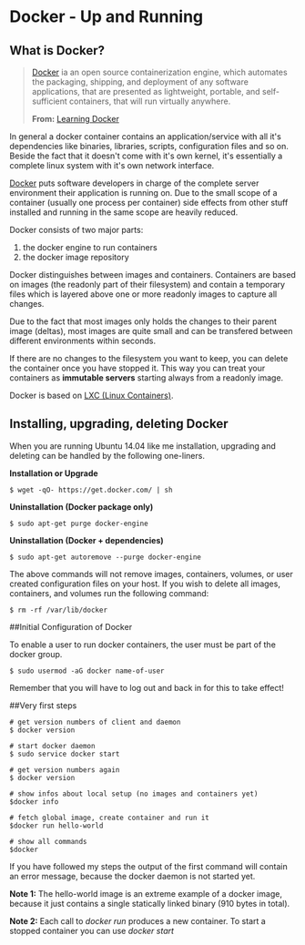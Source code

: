 # Docker - Up and Running

## What is Docker?

> [Docker](www.docker.com) ia an open source containerization engine, which automates the packaging, shipping, and deployment of any software applications, that are presented as lightweight, portable, and self-sufficient containers, that will run virtually anywhere.
>
> **From:** [Learning Docker](http://www.amazon.com/Learning-Docker-Pethuru-Raj/dp/1784397938/)

In general a docker container contains an application/service with all it's dependencies like binaries, libraries, scripts, configuration files and so on. Beside the fact that it doesn't come with it's own kernel, it's essentially a complete linux system with it's own network interface.

[Docker](www.docker.com) puts software developers in charge of the complete server environment their application is running on. Due to the small scope of a container (usually one process per container) side effects from other stuff installed and running in the same scope are heavily reduced.

Docker consists of two major parts:

1. the docker engine to run containers
2. the docker image repository

Docker distinguishes between images and containers. Containers are based on images (the readonly part of their filesystem) and contain a temporary files which is layered above one or more readonly images to capture all changes.

Due to the fact that most images only holds the changes to their parent image (deltas), most images are quite small and can be transfered between different environments within seconds.

If there are no changes to the filesystem you want to keep, you can delete the container once you have stopped it. This way you can treat your containers as **immutable servers** starting always from a readonly image.

Docker is based on [LXC (Linux Containers)](https://en.wikipedia.org/wiki/LXC).

## Installing, upgrading, deleting Docker

When you are running Ubuntu 14.04 like me installation, upgrading and deleting can be handled by the following one-liners.

**Installation or Upgrade**
```
$ wget -qO- https://get.docker.com/ | sh
```

**Uninstallation (Docker package only)**
```
$ sudo apt-get purge docker-engine
```

**Uninstallation (Docker + dependencies)**
```
$ sudo apt-get autoremove --purge docker-engine
```

The above commands will not remove images, containers, volumes, or user created configuration files on your host. If you wish to delete all images, containers, and volumes run the following command:

```
$ rm -rf /var/lib/docker
```

##Initial Configuration of Docker

To enable a user to run docker containers, the user must be part of the docker group.

```
$ sudo usermod -aG docker name-of-user
```

Remember that you will have to log out and back in for this to take effect!

##Very first steps

```shell
# get version numbers of client and daemon
$ docker version

# start docker daemon
$ sudo service docker start

# get version numbers again
$ docker version

# show infos about local setup (no images and containers yet)
$docker info

# fetch global image, create container and run it
$docker run hello-world

# show all commands
$docker
```

If you have followed my steps the output of the first command will contain an error message, because the docker daemon is not started yet.

**Note 1:** The hello-world image is an extreme example of a docker image, because it just contains a single statically linked binary (910 bytes in total).

**Note 2:** Each call to *docker run* produces a new container. To start a stopped container you can use *docker start*
